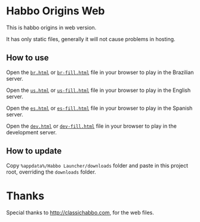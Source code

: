 # Habbo Origins Web

This is habbo origins in web version.

It has only static files, generally it will not cause problems in hosting.

## How to use

Open the <a href="br">`br.html`</a> or <a href="br-fill">`br-fill.html`</a> file in your browser to play in the Brazilian server.

Open the <a href="us">`us.html`</a> or <a href="us-fill">`us-fill.html`</a> file in your browser to play in the English server.

Open the <a href="es">`es.html`</a> or <a href="es-fill">`es-fill.html`</a> file in your browser to play in the Spanish server.

Open the <a href="dev">`dev.html`</a> or <a href="dev-fill">`dev-fill.html`</a> file in your browser to play in the development server.

## How to update

Copy `%appdata%/Habbo Launcher/downloads` folder and paste in this project root, overriding the `downloads` folder.

# Thanks

Special thanks to http://classichabbo.com, for the web files.

